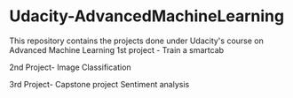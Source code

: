 # Udacity-AdvancedMachineLearning
This repository contains the projects done under Udacity's course on Advanced Machine Learning 
1st project - 
Train a smartcab

2nd Project-
Image Classification

3rd Project-
Capstone project
Sentiment analysis
